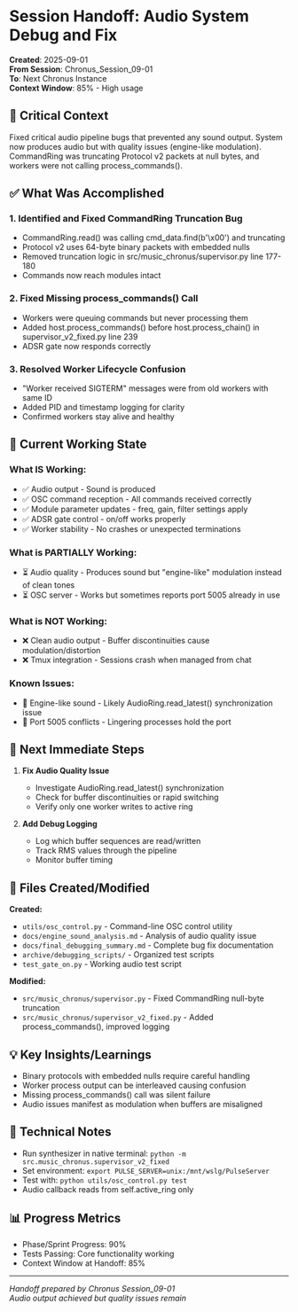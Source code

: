 # Session Handoff: Audio System Debug and Fix

**Created**: 2025-09-01  
**From Session**: Chronus_Session_09-01  
**To**: Next Chronus Instance  
**Context Window**: 85% - High usage

## 🎯 Critical Context

Fixed critical audio pipeline bugs that prevented any sound output. System now produces audio but with quality issues (engine-like modulation). CommandRing was truncating Protocol v2 packets at null bytes, and workers were not calling process_commands().

## ✅ What Was Accomplished

### 1. Identified and Fixed CommandRing Truncation Bug

- CommandRing.read() was calling cmd_data.find(b'\x00') and truncating
- Protocol v2 uses 64-byte binary packets with embedded nulls
- Removed truncation logic in src/music_chronus/supervisor.py line 177-180
- Commands now reach modules intact

### 2. Fixed Missing process_commands() Call

- Workers were queuing commands but never processing them
- Added host.process_commands() before host.process_chain() in supervisor_v2_fixed.py line 239
- ADSR gate now responds correctly

### 3. Resolved Worker Lifecycle Confusion

- "Worker received SIGTERM" messages were from old workers with same ID
- Added PID and timestamp logging for clarity
- Confirmed workers stay alive and healthy

## 🚧 Current Working State

### What IS Working:

- ✅ Audio output - Sound is produced
- ✅ OSC command reception - All commands received correctly
- ✅ Module parameter updates - freq, gain, filter settings apply
- ✅ ADSR gate control - on/off works properly
- ✅ Worker stability - No crashes or unexpected terminations

### What is PARTIALLY Working:

- ⏳ Audio quality - Produces sound but "engine-like" modulation instead of clean tones
- ⏳ OSC server - Works but sometimes reports port 5005 already in use

### What is NOT Working:

- ❌ Clean audio output - Buffer discontinuities cause modulation/distortion
- ❌ Tmux integration - Sessions crash when managed from chat

### Known Issues:

- 🐛 Engine-like sound - Likely AudioRing.read_latest() synchronization issue
- 🐛 Port 5005 conflicts - Lingering processes hold the port

## 🚨 Next Immediate Steps

1. **Fix Audio Quality Issue**
   - Investigate AudioRing.read_latest() synchronization
   - Check for buffer discontinuities or rapid switching
   - Verify only one worker writes to active ring

2. **Add Debug Logging**
   - Log which buffer sequences are read/written
   - Track RMS values through the pipeline
   - Monitor buffer timing

## 📁 Files Created/Modified

**Created:**
- `utils/osc_control.py` - Command-line OSC control utility
- `docs/engine_sound_analysis.md` - Analysis of audio quality issue
- `docs/final_debugging_summary.md` - Complete bug fix documentation
- `archive/debugging_scripts/` - Organized test scripts
- `test_gate_on.py` - Working audio test script

**Modified:**
- `src/music_chronus/supervisor.py` - Fixed CommandRing null-byte truncation
- `src/music_chronus/supervisor_v2_fixed.py` - Added process_commands(), improved logging

## 💡 Key Insights/Learnings

- Binary protocols with embedded nulls require careful handling
- Worker process output can be interleaved causing confusion
- Missing process_commands() call was silent failure
- Audio issues manifest as modulation when buffers are misaligned

## 🔧 Technical Notes

- Run synthesizer in native terminal: `python -m src.music_chronus.supervisor_v2_fixed`
- Set environment: `export PULSE_SERVER=unix:/mnt/wslg/PulseServer`
- Test with: `python utils/osc_control.py test`
- Audio callback reads from self.active_ring only

## 📊 Progress Metrics

- Phase/Sprint Progress: 90%
- Tests Passing: Core functionality working
- Context Window at Handoff: 85%

---

_Handoff prepared by Chronus Session_09-01_  
_Audio output achieved but quality issues remain_